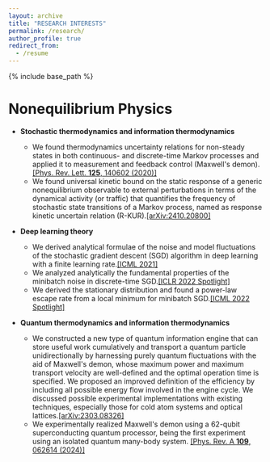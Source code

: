 ```yaml
---
layout: archive
title: "RESEARCH INTERESTS"
permalink: /research/
author_profile: true
redirect_from:
  - /resume
---
```


{% include base_path %}

# **Nonequilibrium Physics**

* **Stochastic thermodynamics and information thermodynamics**
  * We found thermodynamics uncertainty relations for non-steady states in both continuous- and discrete-time Markov processes and applied it to measurement and feedback control (Maxwell's demon).[[Phys. Rev. Lett. **125**, 140602 (2020)]](https://journals.aps.org/prl/abstract/10.1103/PhysRevLett.125.140602)
  * We found universal kinetic bound on the static response of a generic nonequilibrium observable to external perturbations in terms of the dynamical activity (or traffic) that quantifies the frequency of stochastic state transitions of a Markov process, named as response kinetic uncertain relation (R-KUR).[[arXiv:2410.20800]](https://arxiv.org/abs/2410.20800)

* **Deep learning theory**
  * We derived analytical formulae of the noise and model fluctuations of the stochastic gradient descent (SGD) algorithm in deep learning with a finite learning rate.[[ICML 2021]](http://proceedings.mlr.press/v139/liu21ad.html)
  * We analyzed analytically the fundamental properties of the minibatch noise in discrete-time SGD.[[ICLR 2022 Spotlight]](https://openreview.net/forum?id=uorVGbWV5sw)
  * We derived the stationary distribution and found a power-law escape rate from a local minimum for minibatch SGD.[[ICML 2022 Spotlight]](https://proceedings.mlr.press/v162/mori22a.html)

* **Quantum thermodynamics and information thermodynamics**
  * We constructed a new type of quantum information engine that can store useful work cumulatively and transport a quantum particle unidirectionally by harnessing purely quantum fluctuations with the aid of Maxwell's demon, whose maximum power and maximum transport velocity are well-defined and the optimal operation time is specified. We proposed an improved definition of the efficiency by including all possible energy flow involved in the engine cycle. We discussed possible experimental implementations with existing techniques, especially those for cold atom systems and optical lattices.[[arXiv:2303.08326]](https://arxiv.org/abs/2303.08326)
  * We experimentally realized Maxwell's demon using a 62-qubit superconducting quantum processor, being the first experiment using an isolated quantum many-body system. [[Phys. Rev. A **109**, 062614 (2024)]](https://journals.aps.org/pra/abstract/10.1103/PhysRevA.109.062614)
